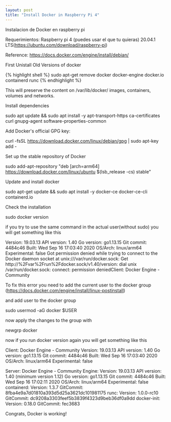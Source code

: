 ```yaml
---
layout: post
title: "Install Docker in Raspberry Pi 4"
---
```


Instalacion de Docker en raspberry pi

Requerimientos:
Raspberry pi 4 (puedes usar el que tu quieras)
20.04.1 LTS(https://ubuntu.com/download/raspberry-pi)

Reference:
https://docs.docker.com/engine/install/debian/

First Unistall Old Versions of docker

{% highlight shell %}
sudo apt-get remove docker docker-engine docker.io containerd runc
{% endhighlight %}

This will preserve the content on /var/lib/docker/ images, containers, volumes and networks.

Install dependencies

sudo apt update && sudo apt install -y apt-transport-https ca-certificates curl gnupg-agent software-properties-common

Add Docker's official GPG key:

curl -fsSL https://download.docker.com/linux/debian/gpg | sudo apt-key add -

Set up the stable repository of Docker

sudo add-apt-repository "deb [arch=arm64] https://download.docker.com/linux/ubuntu $(lsb_release -cs) stable"

Update and install docker

sudo apt-get update && sudo apt install -y docker-ce docker-ce-cli containerd.io

Check the installation

sudo docker version

if you try to use the same command in the actual user(without sudo) you will get something like this

 Version:           19.03.13
 API version:       1.40
 Go version:        go1.13.15
 Git commit:        4484c46
 Built:             Wed Sep 16 17:03:40 2020
 OS/Arch:           linux/arm64
 Experimental:      false
Got permission denied while trying to connect to the Docker daemon socket at unix:///var/run/docker.sock: Get http://%2Fvar%2Frun%2Fdocker.sock/v1.40/version: dial unix /var/run/docker.sock: connect: permission deniedClient: Docker Engine - Community

To fix this error you need to add the current user to the docker group (https://docs.docker.com/engine/install/linux-postinstall)

and add user to the docker group

sudo usermod -aG docker $USER

now apply the changes to the group with

newgrp docker

now if you run docker version again you will get something like this

Client: Docker Engine - Community
 Version:           19.03.13
 API version:       1.40
 Go version:        go1.13.15
 Git commit:        4484c46
 Built:             Wed Sep 16 17:03:40 2020
 OS/Arch:           linux/arm64
 Experimental:      false

Server: Docker Engine - Community
 Engine:
  Version:          19.03.13
  API version:      1.40 (minimum version 1.12)
  Go version:       go1.13.15
  Git commit:       4484c46
  Built:            Wed Sep 16 17:02:11 2020
  OS/Arch:          linux/arm64
  Experimental:     false
 containerd:
  Version:          1.3.7
  GitCommit:        8fba4e9a7d01810a393d5d25a3621dc101981175
 runc:
  Version:          1.0.0-rc10
  GitCommit:        dc9208a3303feef5b3839f4323d9beb36df0a9dd
 docker-init:
  Version:          0.18.0
  GitCommit:        fec3683

Congrats, Docker is working!
